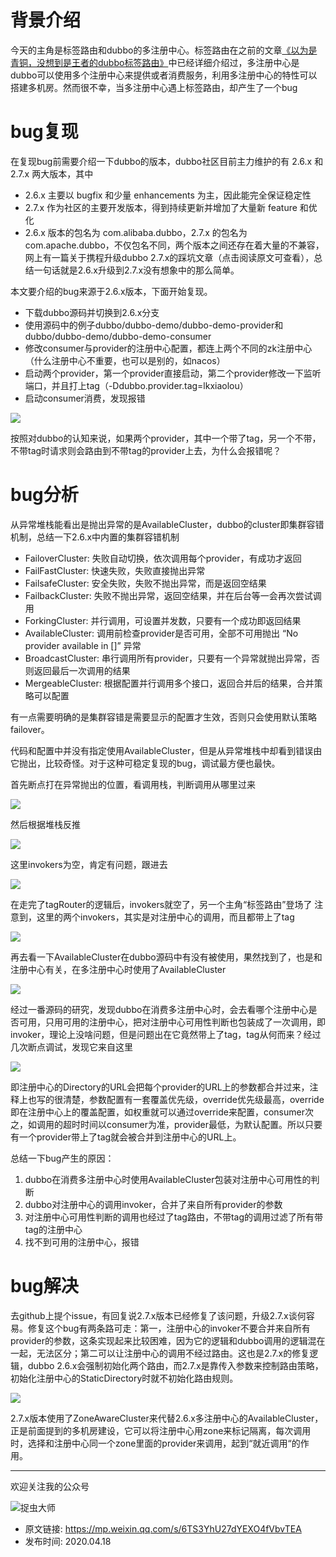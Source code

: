 # 背景介绍
今天的主角是标签路由和dubbo的多注册中心。标签路由在之前的文章[《以为是青铜，没想到是王者的dubbo标签路由》](../以为是青铜，没想到是王者的dubbo标签路由/以为是青铜，没想到是王者的dubbo标签路由.md)中已经详细介绍过，多注册中心是dubbo可以使用多个注册中心来提供或者消费服务，利用多注册中心的特性可以搭建多机房。然而很不幸，当多注册中心遇上标签路由，却产生了一个bug

# bug复现
在复现bug前需要介绍一下dubbo的版本，dubbo社区目前主力维护的有 2.6.x 和 2.7.x 两大版本，其中

- 2.6.x 主要以 bugfix 和少量 enhancements 为主，因此能完全保证稳定性
- 2.7.x 作为社区的主要开发版本，得到持续更新并增加了大量新 feature 和优化
- 2.6.x 版本的包名为 com.alibaba.dubbo，2.7.x 的包名为 com.apache.dubbo，不仅包名不同，两个版本之间还存在着大量的不兼容，网上有一篇关于携程升级dubbo 2.7.x的踩坑文章（点击阅读原文可查看），总结一句话就是2.6.x升级到2.7.x没有想象中的那么简单。

本文要介绍的bug来源于2.6.x版本，下面开始复现。

- 下载dubbo源码并切换到2.6.x分支
- 使用源码中的例子dubbo/dubbo-demo/dubbo-demo-provider和dubbo/dubbo-demo/dubbo-demo-consumer
- 修改consumer与provider的注册中心配置，都连上两个不同的zk注册中心（什么注册中心不重要，也可以是别的，如nacos）
- 启动两个provider，第一个provider直接启动，第二个provider修改一下监听端口，并且打上tag（-Ddubbo.provider.tag=lkxiaolou）
- 启动consumer消费，发现报错

![](img1.jpg)

按照对dubbo的认知来说，如果两个provider，其中一个带了tag，另一个不带，不带tag时请求则会路由到不带tag的provider上去，为什么会报错呢？

# bug分析

从异常堆栈能看出是抛出异常的是AvailableCluster，dubbo的cluster即集群容错机制，总结一下2.6.x中内置的集群容错机制

- FailoverCluster: 失败自动切换，依次调用每个provider，有成功才返回
- FailFastCluster: 快速失败，失败直接抛出异常
- FailsafeCluster: 安全失败，失败不抛出异常，而是返回空结果
- FailbackCluster: 失败不抛出异常，返回空结果，并在后台等一会再次尝试调用
- ForkingCluster: 并行调用，可设置并发数，只要有一个成功即返回结果
- AvailableCluster: 调用前检查provider是否可用，全部不可用抛出 “No provider available in []” 异常
- BroadcastCluster: 串行调用所有provider，只要有一个异常就抛出异常，否则返回最后一次调用的结果
- MergeableCluster: 根据配置并行调用多个接口，返回合并后的结果，合并策略可以配置

有一点需要明确的是集群容错是需要显示的配置才生效，否则只会使用默认策略failover。

代码和配置中并没有指定使用AvailableCluster，但是从异常堆栈中却看到错误由它抛出，比较奇怪。对于这种可稳定复现的bug，调试最方便也最快。

首先断点打在异常抛出的位置，看调用栈，判断调用从哪里过来 

![](img2.jpg)

然后根据堆栈反推

![](img3.jpg)

这里invokers为空，肯定有问题，跟进去 

![](img4.jpg)

在走完了tagRouter的逻辑后，invokers就空了，另一个主角“标签路由”登场了 注意到，这里的两个invokers，其实是对注册中心的调用，而且都带上了tag 

![](img5.jpg)

再去看一下AvailableCluster在dubbo源码中有没有被使用，果然找到了，也是和注册中心有关，在多注册中心时使用了AvailableCluster 

![](img6.jpg)

经过一番源码的研究，发现dubbo在消费多注册中心时，会去看哪个注册中心是否可用，只用可用的注册中心，把对注册中心可用性判断也包装成了一次调用，即invoker，理论上没啥问题，但是问题出在它竟然带上了tag，tag从何而来？经过几次断点调试，发现它来自这里 

![](img7.jpg)

即注册中心的Directory的URL会把每个provider的URL上的参数都合并过来，注释上也写的很清楚，参数配置有一套覆盖优先级，override优先级最高，override即在注册中心上的覆盖配置，如权重就可以通过override来配置，consumer次之，如调用的超时时间以consumer为准，provider最低，为默认配置。所以只要有一个provider带上了tag就会被合并到注册中心的URL上。

总结一下bug产生的原因：

1. dubbo在消费多注册中心时使用AvailableCluster包装对注册中心可用性的判断
2. dubbo对注册中心的调用invoker，合并了来自所有provider的参数
3. 对注册中心可用性判断的调用也经过了tag路由，不带tag的调用过滤了所有带tag的注册中心
4. 找不到可用的注册中心，报错

# bug解决

去github上提个issue，有回复说2.7.x版本已经修复了该问题，升级2.7.x谈何容易。修复这个bug有两条路可走：第一，注册中心的invoker不要合并来自所有provider的参数，这条实现起来比较困难，因为它的逻辑和dubbo调用的逻辑混在一起，无法区分；第二可以让注册中心的调用不经过路由。这也是2.7.x的修复逻辑，dubbo 2.6.x会强制初始化两个路由，而2.7.x是靠传入参数来控制路由策略，初始化注册中心的StaticDirectory时就不初始化路由规则。

![](img8.jpg)

2.7.x版本使用了ZoneAwareCluster来代替2.6.x多注册中心的AvailableCluster，正是前面提到的多机房建设，它可以将注册中心用zone来标记隔离，每次调用时，选择和注册中心同一个zone里面的provider来调用，起到“就近调用“的作用。

---

欢迎关注我的公众号

![捉虫大师](../../qrcode_small.jpg)

- 原文链接: https://mp.weixin.qq.com/s/6TS3YhU27dYEXO4fVbvTEA
- 发布时间: 2020.04.18













